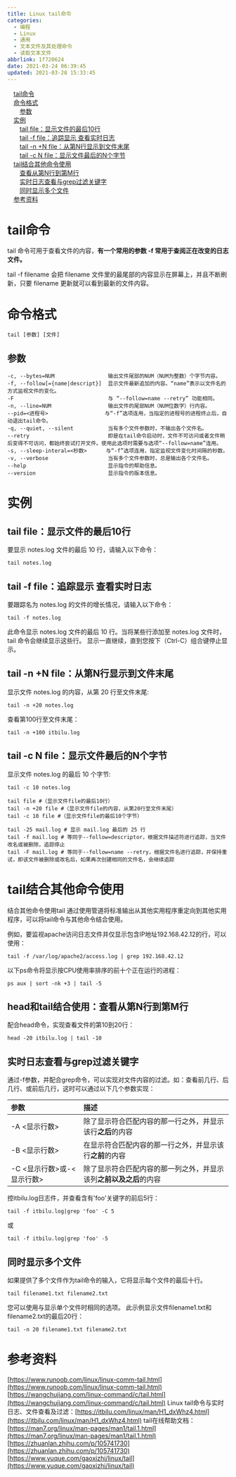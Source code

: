 ```yaml
---
title: Linux tail命令
categories:
  - 编程
  - Linux
  - 通用
  - 文本文件及其处理命令
  - 读取文本文件
abbrlink: 1f720624
date: 2021-03-24 06:39:45
updated: 2021-03-28 15:33:45
---
```

<div id='my_toc'><a href="/blog/1f720624/#tail命令" class="header_1">tail命令</a>&nbsp;<br><a href="/blog/1f720624/#命令格式" class="header_1">命令格式</a>&nbsp;<br><a href="/blog/1f720624/#参数" class="header_2">参数</a>&nbsp;<br><a href="/blog/1f720624/#实例" class="header_1">实例</a>&nbsp;<br><a href="/blog/1f720624/#tail-file：显示文件的最后10行" class="header_2">tail file：显示文件的最后10行</a>&nbsp;<br><a href="/blog/1f720624/#tail-f-file：追踪显示-查看实时日志" class="header_2">tail -f file：追踪显示 查看实时日志</a>&nbsp;<br><a href="/blog/1f720624/#tail-n-N-file：从第N行显示到文件末尾" class="header_2">tail -n +N file：从第N行显示到文件末尾</a>&nbsp;<br><a href="/blog/1f720624/#tail-c-N-file：显示文件最后的N个字节" class="header_2">tail -c N file：显示文件最后的N个字节</a>&nbsp;<br><a href="/blog/1f720624/#tail结合其他命令使用" class="header_1">tail结合其他命令使用</a>&nbsp;<br><a href="/blog/1f720624/#查看从第N行到第M行" class="header_2">查看从第N行到第M行</a>&nbsp;<br><a href="/blog/1f720624/#实时日志查看与grep过滤关键字" class="header_2">实时日志查看与grep过滤关键字</a>&nbsp;<br><a href="/blog/1f720624/#同时显示多个文件" class="header_2">同时显示多个文件</a>&nbsp;<br><a href="/blog/1f720624/#参考资料" class="header_1">参考资料</a>&nbsp;<br></div>
<style>.header_1{margin-left: 1em;}.header_2{margin-left: 2em;}.header_3{margin-left: 3em;}.header_4{margin-left: 4em;}.header_5{margin-left: 5em;}.header_6{margin-left: 6em;}</style>
<!--more-->
<script>if (navigator.platform.search('arm')==-1){document.getElementById('my_toc').style.display = 'none';}var e,p = document.getElementsByTagName('p');while (p.length>0) {e = p[0];e.parentElement.removeChild(e);}</script>

<!--end-->
# tail命令
tail 命令可用于查看文件的内容，**有一个常用的参数 -f 常用于查阅正在改变的日志文件。**

tail -f filename 会把 filename 文件里的最尾部的内容显示在屏幕上，并且不断刷新，只要 filename 更新就可以看到最新的文件内容。
# 命令格式
```
tail [参数] [文件] 
```
## 参数
```
-c, --bytes=NUM                 输出文件尾部的NUM（NUM为整数）个字节内容。
-f, --follow[={name|descript}]  显示文件最新追加的内容。“name”表示以文件名的方式监视文件的变化。
-F                              与 “--follow=name --retry” 功能相同。
-n, --line=NUM                  输出文件的尾部NUM（NUM位数字）行内容。
--pid=<进程号>                  与“-f”选项连用，当指定的进程号的进程终止后，自动退出tail命令。
-q, --quiet, --silent           当有多个文件参数时，不输出各个文件名。
--retry                         即是在tail命令启动时，文件不可访问或者文件稍后变得不可访问，都始终尝试打开文件。使用此选项时需要与选项“--follow=name”连用。
-s, --sleep-interal=<秒数>      与“-f”选项连用，指定监视文件变化时间隔的秒数。
-v, --verbose                   当有多个文件参数时，总是输出各个文件名。
--help                          显示指令的帮助信息。
--version                       显示指令的版本信息。
```

# 实例
## tail file：显示文件的最后10行
要显示 notes.log 文件的最后 10 行，请输入以下命令：
```
tail notes.log
```
## tail -f file：追踪显示 查看实时日志
要跟踪名为 notes.log 的文件的增长情况，请输入以下命令：
```
tail -f notes.log
```
此命令显示 notes.log 文件的最后 10 行。当将某些行添加至 notes.log 文件时，tail 命令会继续显示这些行。 显示一直继续，直到您按下（Ctrl-C）组合键停止显示。
## tail -n +N file：从第N行显示到文件末尾
显示文件 notes.log 的内容，从第 20 行至文件末尾:
```
tail -n +20 notes.log
```
查看第100行至文件末尾：
```
tail -n +100 itbilu.log
```
## tail -c N file：显示文件最后的N个字节
显示文件 notes.log 的最后 10 个字节:
```
tail -c 10 notes.log
```
```
tail file #（显示文件file的最后10行）
tail -n +20 file #（显示文件file的内容，从第20行至文件末尾）
tail -c 10 file #（显示文件file的最后10个字节）

tail -25 mail.log # 显示 mail.log 最后的 25 行
tail -f mail.log # 等同于--follow=descriptor，根据文件描述符进行追踪，当文件改名或被删除，追踪停止
tail -F mail.log # 等同于--follow=name --retry，根据文件名进行追踪，并保持重试，即该文件被删除或改名后，如果再次创建相同的文件名，会继续追踪
```

# tail结合其他命令使用
结合其他命令使用tail
通过使用管道将标准输出从其他实用程序重定向到其他实用程序，可以将tail命令与其他命令结合使用。

例如，要监视apache访问日志文件并仅显示包含IP地址192.168.42.12的行，可以使用：
```
tail -f /var/log/apache2/access.log | grep 192.168.42.12
```
以下ps命令将显示按CPU使用率排序的前十个正在运行的进程：
```
ps aux | sort -nk +3 | tail -5
```
## head和tail结合使用：查看从第N行到第M行
配合head命令，实现查看文件的第10到20行：
```
head -20 itbilu.log | tail -10
```
## 实时日志查看与grep过滤关键字
通过-f参数，并配合grep命令，可以实现对文件内容的过滤。如：查看前几行、后几行、或前后几行，这时可以通过以下几个参数实现：

|参数|描述|
|:---|:---|
|-A <显示行数>|除了显示符合匹配内容的那一行之外，并显示该行**之后**的内容|
|-B <显示行数>|在显示符合匹配内容的那一行之外，并显示该行**之前**的内容|
|-C <显示行数>或-<显示行数>|除了显示符合匹配内容的那一列之外，并显示该列**之前以及之后**的内容|

控itbilu.log日志件，并查看含有'foo'关键字的前后5行：

```
tail -f itbilu.log|grep 'foo' -C 5
```
或
```
tail -f itbilu.log|grep 'foo' -5
```
## 同时显示多个文件
如果提供了多个文件作为tail命令的输入，它将显示每个文件的最后十行。
```
tail filename1.txt filename2.txt
```
您可以使用与显示单个文件时相同的选项。 此示例显示文件filename1.txt和filename2.txt的最后20行：
```
tail -n 20 filename1.txt filename2.txt
```

# 参考资料
[https://www.runoob.com/linux/linux-comm-tail.html](https://www.runoob.com/linux/linux-comm-tail.html)
[https://wangchujiang.com/linux-command/c/tail.html](https://wangchujiang.com/linux-command/c/tail.html)
Linux tail命令与实时日志、文件查看及过滤：[https://itbilu.com/linux/man/H1_dxWhz4.html](https://itbilu.com/linux/man/H1_dxWhz4.html)
tail在线帮助文档：[https://man7.org/linux/man-pages/man1/tail.1.html](https://man7.org/linux/man-pages/man1/tail.1.html)
[https://zhuanlan.zhihu.com/p/105741730](https://zhuanlan.zhihu.com/p/105741730)
[https://www.yuque.com/gaoxizhi/linux/tail](https://www.yuque.com/gaoxizhi/linux/tail)
